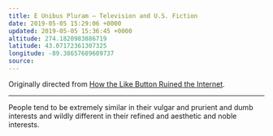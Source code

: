 ```yaml
---
title: E Unibus Pluram – Television and U.S. Fiction
date: 2019-05-05 15:29:06 +0000
updated: 2019-05-05 15:36:45 +0000
altitude: 274.1820983886719
latitude: 43.07172361307325
longitude: -89.38657689609737
source: 
---
```

Originally directed from [How the Like Button Ruined the Internet][1].

* * *

People tend to be extremely similar in their vulgar and prurient and dumb interests and wildly different in their refined and aesthetic and noble interests.

[1]: evernote:///view/184321186/s446/b52c8ece-440e-48b1-819d-db344c2e78ab/b52c8ece-440e-48b1-819d-db344c2e78ab/